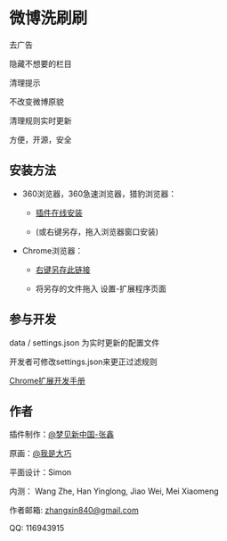 微博洗刷刷
===========

去广告

隐藏不想要的栏目

清理提示

不改变微博原貌

清理规则实时更新

方便，开源，安全


安装方法
------------

* 360浏览器，360急速浏览器，猎豹浏览器：

  * [插件在线安装](https://github.com/zhangxin840/weiboWasher/raw/master/plugin.crx)

  * (或右键另存，拖入浏览器窗口安装)


* Chrome浏览器：

  * [右键另存此链接](https://github.com/zhangxin840/weiboWasher/raw/master/plugin.crx)

  * 将另存的文件拖入 设置-扩展程序页面


参与开发
----------

data / settings.json 为实时更新的配置文件

开发者可修改settings.json来更正过滤规则

[Chrome扩展开发手册](https://developer.chrome.com/extensions/getstarted.html)

作者
----------

插件制作：[@梦见新中国-张鑫](http://weibo.com/mjxzg)

原画：[@我是大巧](http://weibo.com/u/1785489211)

平面设计：Simon

内测： Wang Zhe, Han Yinglong, Jiao Wei, Mei Xiaomeng

作者邮箱: zhangxin840@gmail.com

QQ: 116943915




